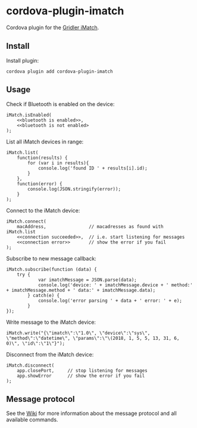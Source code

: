 # cordova-plugin-imatch
Cordova plugin for the [Gridler iMatch](http://www.gridler.com/).

## Install
Install plugin:
```
cordova plugin add cordova-plugin-imatch
```

## Usage
Check if Bluetooth is enabled on the device:
```
iMatch.isEnabled(
    <<bluetooth is enabled>>,
    <<bluetooth is not enabled>
);
```

List all iMatch devices in range:
```
iMatch.list(
    function(results) {
        for (var i in results){
            console.log('found ID ' + results[i].id);
        }
    },
    function(error) {
        console.log(JSON.stringify(error));
    }
);
```

Connect to the iMatch device:
```
iMatch.connect(
    macAddress,                // macadresses as found with iMatch.list
    <<connection succeeded>>,  // i.e. start listening for messages
    <<connection error>>       // show the error if you fail
);
```

Subscribe to new message callback:
```
iMatch.subscribe(function (data) {
    try {
            var imatchMessage = JSON.parse(data);
            console.log('device: ' + imatchMessage.device + ' method:' + imatchMessage.method + ' data:' + imatchMessage.data);
        } catch(e) {
            console.log('error parsing ' + data + ' error: ' + e);
        }        
});
```

Write message to the iMatch device:
```
iMatch.write("{\"imatch\":\"1.0\", \"device\":\"sys\", \"method\":\"datetime\", \"params\":\"\(2018, 1, 5, 5, 13, 31, 6, 0)\", \"id\":\"1\"}");
```

Disconnect from the iMatch device:
```
iMatch.disconnect(
    app.closePort,     // stop listening for messages
    app.showError      // show the error if you fail
);
```

## Message protocol
See the [Wiki](https://github.com/Gridler/cordova-plugin-imatch/wiki/JSON-RPC-Protocol) for more information about the message protocol and all available commands.
